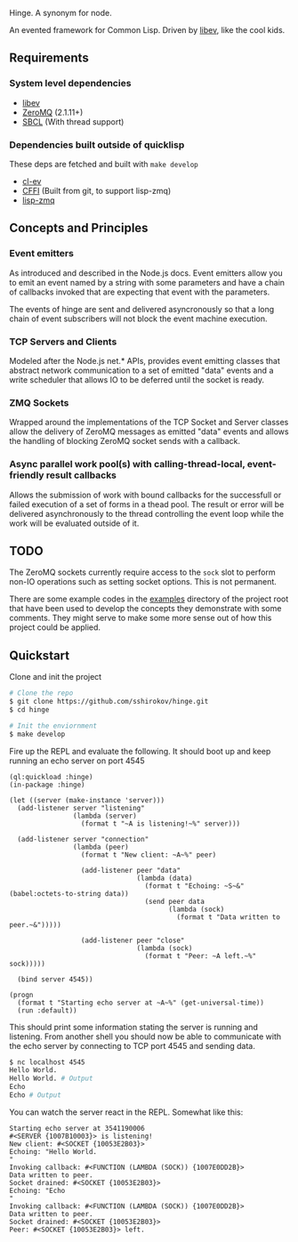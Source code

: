 Hinge. A synonym for node.

An evented framework for Common Lisp.
Driven by [libev](http://software.schmorp.de/pkg/libev.html), like the cool kids.

## Requirements

### System level dependencies

* [libev](http://software.schmorp.de/pkg/libev.html)
* [ZeroMQ](http://www.zeromq.org/) (2.1.11+)
* [SBCL](http://www.sbcl.org/) (With thread support)

### Dependencies built outside of quicklisp

These deps are fetched and built with `make develop`

* [cl-ev](https://github.com/sbryant/cl-ev)
* [CFFI](http://common-lisp.net/project/cffi/) (Built from git, to support lisp-zmq)
* [lisp-zmq](https://github.com/galdor/lisp-zmq)

## Concepts and Principles

### Event emitters

As introduced and described in the Node.js docs. Event emitters
allow you to emit an event named by a string with some parameters
and have a chain of callbacks invoked that are expecting that
event with the parameters.

The events of hinge are sent and delivered asyncronously
so that a long chain of event subscribers will not block the event
machine execution.

### TCP Servers and Clients

Modeled after the Node.js net.* APIs, provides event emitting
classes that abstract network communication to a set of emitted
"data" events and a write scheduler that allows IO to be deferred
until the socket is ready.

### ZMQ Sockets

Wrapped around the implementations of the TCP Socket and Server classes
allow the delivery of ZeroMQ messages as emitted "data" events and allows
the handling of blocking ZeroMQ socket sends with a callback.

### Async parallel work pool(s) with calling-thread-local, event-friendly result callbacks

Allows the submission of work with bound callbacks for the successfull or
failed execution of a set of forms in a thead pool. The result or error
will be delivered asynchronously to the thread controlling the event loop
while the work will be evaluated outside of it.

## TODO

The ZeroMQ sockets currently require access to the `sock` slot to perform non-IO operations such
as setting socket options. This is not permanent.

There are some example codes in the [examples](https://github.com/sshirokov/hinge/tree/master/examples)
directory of the project root that have been used to develop the concepts they demonstrate with some
comments. They might serve to make some more sense out of how this project could be applied.

## Quickstart

Clone and init the project

```sh
# Clone the repo
$ git clone https://github.com/sshirokov/hinge.git
$ cd hinge

# Init the enviornment
$ make develop
```

Fire up the REPL and evaluate the following.
It should boot up and keep running an echo server on port 4545

```common-lisp
(ql:quickload :hinge)
(in-package :hinge)

(let ((server (make-instance 'server)))
  (add-listener server "listening"
                (lambda (server)
                  (format t "~A is listening!~%" server)))

  (add-listener server "connection"
                (lambda (peer)
                  (format t "New client: ~A~%" peer)

                  (add-listener peer "data"
                                (lambda (data)
                                  (format t "Echoing: ~S~&" (babel:octets-to-string data))
                                  (send peer data
                                        (lambda (sock)
                                          (format t "Data written to peer.~&")))))

                  (add-listener peer "close"
                                (lambda (sock)
                                  (format t "Peer: ~A left.~%" sock)))))

  (bind server 4545))

(progn
  (format t "Starting echo server at ~A~%" (get-universal-time))
  (run :default))
```

This should print some information stating the server is running and listening.
From another shell you should now be able to communicate with the echo server
by connecting to TCP port 4545 and sending data.

```sh
$ nc localhost 4545
Hello World.
Hello World. # Output
Echo
Echo # Output
```

You can watch the server react in the REPL. Somewhat like this:

```
Starting echo server at 3541190006
#<SERVER {1007B10003}> is listening!
New client: #<SOCKET {10053E2B03}>
Echoing: "Hello World.
"
Invoking callback: #<FUNCTION (LAMBDA (SOCK)) {1007E0DD2B}>
Data written to peer.
Socket drained: #<SOCKET {10053E2B03}>
Echoing: "Echo
"
Invoking callback: #<FUNCTION (LAMBDA (SOCK)) {1007E0DD2B}>
Data written to peer.
Socket drained: #<SOCKET {10053E2B03}>
Peer: #<SOCKET {10053E2B03}> left.
```